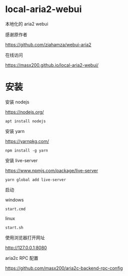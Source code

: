 # local-aria2-webui

本地化的 aria2 webui

感谢原作者

https://github.com/ziahamza/webui-aria2

在线访问

https://masx200.github.io/local-aria2-webui/

# 安装

安装 nodejs

https://nodejs.org/

```shell
apt install nodejs
```

安装 yarn

https://yarnpkg.com/

```shell
npm install -g yarn
```

安装 live-server

https://www.npmjs.com/package/live-server

```shell
yarn global add live-server

```

启动

windows

```shell
start.cmd
```

linux

```shell
start.sh
```

使用浏览器打开网址

http://127.0.0.1:8080

aria2c RPC 配置

https://github.com/masx200/aria2c-backend-rpc-config
